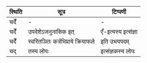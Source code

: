 | स्थिति | सूत्र | टिप्पणी |
| ----- | ------- | ------ |
| चदेँ॑ | - | - |
| चदेँ॑ | उपदेशेऽजनुनासिक इत् | एँ-इत्यस्य इत्संज्ञा |
| चदेँ॑ | स्वरितञितः कर्त्रभिप्राये क्रियाफले | इति उभयपदम् |
| चद् | तस्य लोपः | इत्संज्ञकस्य लोपः |
